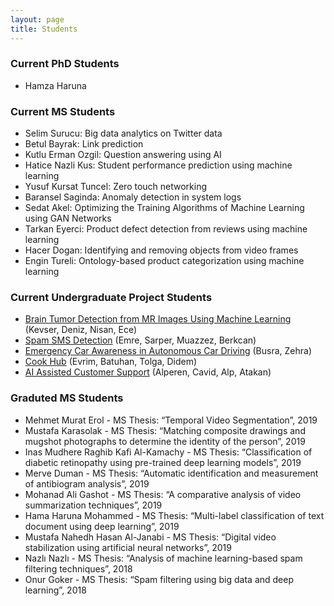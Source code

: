 ```yaml
---
layout: page
title: Students
---
```


### Current PhD Students
- Hamza Haruna

### Current MS Students
- Selim Surucu: Big data analytics on Twitter data
- Betul Bayrak: Link prediction
- Kutlu Erman Ozgil: Question answering using AI
- Hatice Nazli Kus: Student performance prediction using machine learning
- Yusuf Kursat Tuncel: Zero touch networking
- Baransel Saginda: Anomaly detection in system logs
- Sedat Akel: Optimizing the Training Algorithms of Machine Learning using GAN Networks
- Tarkan Eyerci: Product defect detection from reviews using machine learning
- Hacer Dogan: Identifying and removing objects from video frames
- Engin Tureli: Ontology-based product categorization using machine learning

### Current Undergraduate Project Students
- [Brain Tumor Detection from MR Images Using Machine Learning](https://c1411055.wixsite.com/braintumordetection) (Kevser, Deniz, Nisan, Ece)
- [Spam SMS Detection](https://spamsmsdetection.wordpress.com) (Emre, Sarper, Muazzez, Berkcan)
- [Emergency Car Awareness in Autonomous Car Driving](https://acp317315180.wordpress.com) (Busra, Zehra)
- [Cook Hub](https://cookhubb.wordpress.com) (Evrim, Batuhan, Tolga, Didem)
- [AI Assisted Customer Support](https://cankayauniversity.github.io/ceng-407-408-2019-2020-AI-Customer-Support/) (Alperen, Cavid, Alp, Atakan)


### Graduted MS Students
- Mehmet Murat Erol - MS Thesis: “Temporal Video Segmentation”, 2019
- Mustafa Karasolak - MS Thesis: “Matching composite drawings and mugshot photographs to determine
the identity of the person”, 2019
- Inas Mudhere Raghib Kafi Al-Kamachy - MS Thesis: “Classification of diabetic retinopathy using pre-trained deep learning models”, 2019
- Merve Duman - MS Thesis: “Automatic identification and measurement of antibiogram analysis”, 2019
- Mohanad Ali Gashot - MS Thesis: “A comparative analysis of video summarization techniques”, 2019
- Hama Haruna Mohammed - MS Thesis: “Multi-label classification of text document using deep
learning”, 2019
- Mustafa Nahedh Hasan Al-Janabi - MS Thesis: “Digital video stabilization using artificial neural
networks”, 2019
- Nazlı Nazlı - MS Thesis: “Analysis of machine learning-based spam filtering techniques”, 2018
- Onur Goker - MS Thesis: “Spam filtering using big data and deep learning”, 2018

